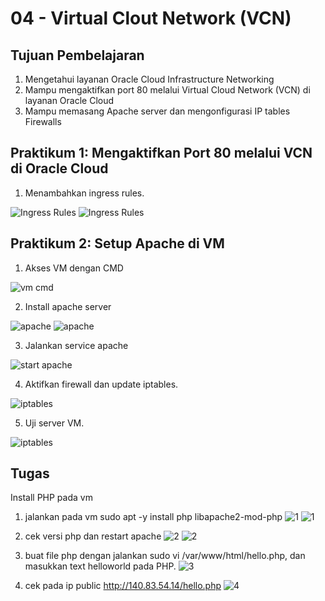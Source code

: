 # 04 - Virtual Clout Network (VCN)

## Tujuan Pembelajaran

1. Mengetahui layanan Oracle Cloud Infrastructure Networking
2. Mampu mengaktifkan port 80 melalui Virtual Cloud Network (VCN) di layanan 
Oracle Cloud
3. Mampu memasang Apache server dan mengonfigurasi IP tables Firewalls

## Praktikum 1: Mengaktifkan Port 80 melalui VCN di Oracle Cloud

1. Menambahkan ingress rules.

![Ingress Rules](img/1.png)
![Ingress Rules](img/2.png)

## Praktikum 2: Setup Apache di VM

1. Akses VM dengan CMD

![vm cmd](img/3.jpg)


2. Install apache server

![apache](img/4.jpg)
![apache](img/5.jpg)

3. Jalankan service apache

![start apache](img/6.jpg)

4. Aktifkan firewall dan update iptables.

![iptables](img/7.jpg)

5. Uji server VM.

![iptables](img/8.png)

## Tugas

Install PHP pada vm

1. jalankan pada vm sudo apt -y install php libapache2-mod-php
![1](img/9.jpg)
![1](img/10.jpg)

2. cek versi php dan restart apache
![2](img/11.jpg)
![2](img/12.jpg)
3. buat file php dengan jalankan sudo vi /var/www/html/hello.php, dan masukkan text helloworld pada PHP.
![3](img/14.png)
4. cek pada ip public http://140.83.54.14/hello.php
![4](img/13.png)
